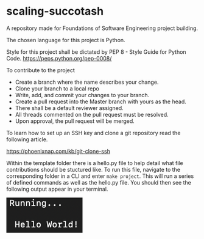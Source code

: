 # scaling-succotash

A repository made for Foundations of Software Engineering project building.

The chosen language for this project is Python.

Style for this project shall be dictated by PEP 8 - Style Guide for Python Code. https://peps.python.org/pep-0008/

To contribute to the project

- Create a branch where the name describes your change.
- Clone your branch to a local repo
- Write, add, and commit your changes to your branch.
- Create a pull request into the Master branch with yours as the head.
- There shall be a default reviewer assigned.
- All threads commented on the pull request must be resolved.
- Upon approval, the pull request will be merged.

To learn how to set up an SSH key and clone a git repository
read the following article.

https://phoenixnap.com/kb/git-clone-ssh

Within the template folder there is a hello.py file to help detail what
file contributions should be stuctured like.  To run this file, navigate
to the corresponding folder in a CLI and enter `make project`.  This will
run a series of defined commands as well as the hello.py file. You should
then see the following output appear in your terminal.

![running](template/running.png)
